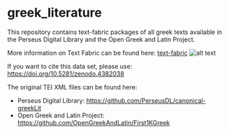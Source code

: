 # greek_literature
This repository contains text-fabric packages of all greek texts available in the Perseus Digital Library and the Open Greek and Latin Project.

More information on Text Fabric can be found here: [text-fabric](https://github.com/annotation/text-fabric) ![alt text](https://github.com/annotation/text-fabric/blob/master//docs/images/tf-small.png?raw=true)

If you want to cite this data set, please use: https://doi.org/10.5281/zenodo.4382038

The original TEI XML files can be found here:
- Perseus Digital Library: https://github.com/PerseusDL/canonical-greekLit
- Open Greek and Latin Project: https://github.com/OpenGreekAndLatin/First1KGreek
